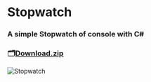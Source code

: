 # Stopwatch
### A simple Stopwatch of console with C# 
### 🗂️[Download.zip](https://github.com/david-jc-br/Stopwatch/files/8783236/Stopwatch.zip)

![Stopwatch](https://user-images.githubusercontent.com/73839667/170608611-d478b633-9710-4161-b9b7-50d60616a863.gif) 
